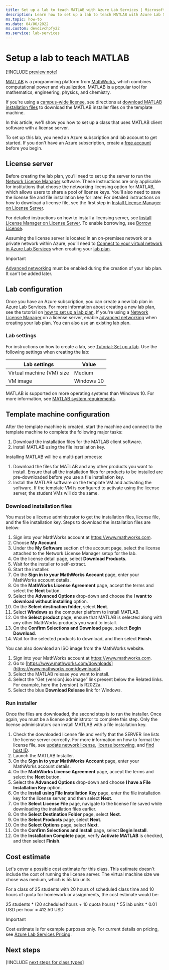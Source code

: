 ```yaml
---
title: Set up a lab to teach MATLAB with Azure Lab Services | Microsoft Docs
description: Learn how to set up a lab to teach MATLAB with Azure Lab Services.
ms.topic: how-to
ms.date: 04/06/2022
ms.custom: devdivchpfy22
ms.service: lab-services
---
```


# Setup a lab to teach MATLAB

[!INCLUDE [preview note](./includes/lab-services-new-update-focused-article.md)]

[MATLAB](https://www.mathworks.com/products/matlab.html) is a programming platform from [MathWorks](https://www.mathworks.com/), which combines computational power and visualization. MATLAB is a popular tool for mathematics, engineering, physics, and chemistry.

If you're using a [campus-wide license](https://www.mathworks.com/academia/tah-support-program/administrators.html), see directions at [download MATLAB installation files](https://www.mathworks.com/matlabcentral/answers/259632-how-can-i-get-matlab-installation-files-for-use-on-an-offline-machine) to download the MATLAB installer files on the template machine.

In this article, we'll show you how to set up a class that uses MATLAB client software with a license server.

To set up this lab, you need an Azure subscription and lab account to get started. If you don't have an Azure subscription, create a [free account](https://azure.microsoft.com/free/) before you begin.

## License server

Before creating the lab plan, you'll need to set up the server to run the [Network License Manager](https://www.mathworks.com/help/install/administer-network-licenses.html) software. These instructions are only applicable for institutions that choose the networking licensing option for MATLAB, which allows users to share a pool of license keys. You'll also need to save the license file and file installation key for later. For detailed instructions on how to download a license file, see the first step in [Install License Manager on License Server](https://www.mathworks.com/help/install/ug/install-license-manager-on-license-server.html).

For detailed instructions on how to install a licensing server, see [Install License Manager on License Server](https://www.mathworks.com/help/install/ug/install-license-manager-on-license-server.html). To enable borrowing, see [Borrow License](https://www.mathworks.com/help/install/license/borrow-licenses.html).

Assuming the license server is located in an on-premises network or a private network within Azure, you’ll need to [Connect to your virtual network in Azure Lab Services](how-to-connect-vnet-injection.md) when creating your [lab plan](./quick-create-resources.md).

> [!IMPORTANT]
> [Advanced networking](how-to-connect-vnet-injection.md) must be enabled during the creation of your lab plan. It can't be added later.

## Lab configuration

Once you have an Azure subscription, you can create a new lab plan in Azure Lab Services. For more information about creating a new lab plan, see the tutorial on [how to set up a lab plan](./quick-create-resources.md). If you're using a [Network License Manager](https://www.mathworks.com/help/install/administer-network-licenses.html) on a license server, enable [advanced networking](how-to-connect-vnet-injection.md) when creating your lab plan. You can also use an existing lab plan.

### Lab settings

For instructions on how to create a lab, see [Tutorial: Set up a lab](tutorial-setup-lab.md). Use the following settings when creating the lab:

| Lab settings | Value |
| ------------ | ------------------ |
| Virtual machine (VM) size | Medium |
| VM image | Windows 10 |

MATLAB is supported on more operating systems than Windows 10. For more information, see [MATLAB system requirements](https://www.mathworks.com/support/requirements/matlab-system-requirements.html).

## Template machine configuration

After the template machine is created, start the machine and connect to the template machine to complete the following major tasks:

1. Download the installation files for the MATLAB client software.
2. Install MATLAB using the file installation key.

Installing MATLAB will be a multi-part process:

1. Download the files for MATLAB and any other products you want to install. Ensure that all the installation files for products to be installed are pre-downloaded before you use a file installation key.
1. Install the MATLAB software on the template VM and activating the software. If the template VM is configured to activate using the license server, the student VMs will do the same.

### Download installation files

You must be a license administrator to get the installation files, license file, and the file installation key. Steps to download the installation files are below:

1. Sign into your MathWorks account at https://www.mathworks.com.
1. Choose **My Account**.
1. Under the **My Software** section of the account page, select the license attached to the Network License Manager setup for the lab.
1. On the license detail page, select **Download Products**.
1. Wait for the installer to self-extract.
1. Start the installer.
1. On the **Sign in to your MathWorks Account** page, enter your MathWorks account details.
1. On the **MathWorks License Agreement** page, accept the terms and select the **Next** button.
1. Select the **Advanced Options** drop-down and choose the **I want to download without installing** option.
1. On the **Select destination folder**, select **Next**.
1. Select **Windows** as the computer platform to install MATLAB.
1. On the **Select product** page, ensure that MATLAB is selected along with any other MathWorks products you want to install.
1. On the **Confirm Selections and Download** page, select **Begin Download**.
1. Wait for the selected products to download, and then select **Finish**.

You can also download an ISO image from the MathWorks website.

1. Sign into your MathWorks account at https://www.mathworks.com.
1. Go to [https://www.mathworks.com/downloads](https://www.mathworks.com/downloads).
1. Select the MATLAB release you want to install.
1. Select the “Get {version}.iso image” link present below the Related links. For example, here the {version} is R2022a.
1. Select the blue **Download Release** link for Windows.

### Run installer

Once the files are downloaded, the second step is to run the installer. Once again, you must be a license administrator to complete this step. Only the license administrators can install MATLAB with a file installation key.

1. Check the downloaded license file and verify that the SERVER line lists the license server correctly. For more information on how to format the license file, see [update network license](https://www.mathworks.com/help/install/ug/network-license-files.html), [license borrowing](https://www.mathworks.com/help/install/license/borrow-licenses.html), and [find host ID](https://www.mathworks.com/matlabcentral/answers/101892-what-is-a-host-id-how-do-i-find-my-host-id-in-order-to-activate-my-license).
1. Launch the MATLAB Installer.
1. On the **Sign in to your MathWorks Account** page, enter your MathWorks account details.
1. On the **MathWorks License Agreement** page, accept the terms and select the **Next** button.
1. Select the **Advanced Options** drop-down and choose **I have a File Installation Key** option.
1. On the **Install using File Installation Key** page, enter the file installation key for the license server, and then select **Next**.
1. On the **Select License File** page, navigate to the license file saved while downloading the installation files earlier.
1. On the **Select Destination Folder** page, select **Next**.
1. On the **Select Products** page, select **Next**.
1. On the **Select Options** page, select **Next**.
1. On the **Confirm Selections and Install** page, select **Begin Install**.
1. On the **Installation Complete** page, verify **Activate MATLAB** is checked, and then select **Finish**.

## Cost estimate

Let's cover a possible cost estimate for this class. This estimate doesn't include the cost of running the license server. The virtual machine size we chose was medium, which is 55 lab units.

For a class of 25 students with 20 hours of scheduled class time and 10 hours of quota for homework or assignments, the cost estimate would be:

25 students \* (20 scheduled hours + 10 quota hours) \* 55 lab units \*  0.01 USD per hour  = 412.50 USD

>[!IMPORTANT]
> Cost estimate is for example purposes only. For current details on pricing, see [Azure Lab Services Pricing](https://azure.microsoft.com/pricing/details/lab-services/).

## Next steps

[!INCLUDE [next steps for class types](./includes/lab-services-class-type-next-steps.md)]
